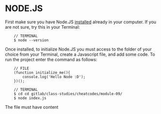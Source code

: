# NODE.JS

First make sure you have Node.JS [installed](https://nodejs.org/en/) already in your computer. If you are not sure, try this in your Terminal:
```text
    // TERMINAL
    $ node --version
```

Once installed, to initialize Node.JS you must access to the folder of your choice from your Terminal, create a Javascript file, and add some code.
To run the project enter the command as follows:
```text
    // FILE
    (function initialize_me(){
        console.log('Hello Node :D');
    })();
    
    // TERMINAL
    $ cd cd gitlab/class-studies/cheatcodes/module-09/
    $ node index.js
```

The file must have content